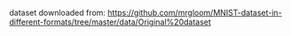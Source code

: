 dataset downloaded from: https://github.com/mrgloom/MNIST-dataset-in-different-formats/tree/master/data/Original%20dataset

